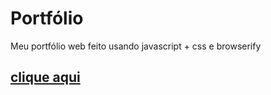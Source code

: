 # Portfólio

Meu portfólio web feito usando javascript + css e browserify

## [clique aqui](https://potatosenior.github.io/Me/src/)
